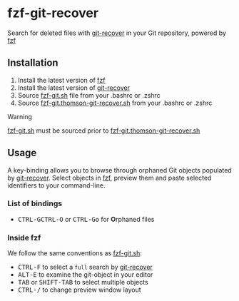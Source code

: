 fzf-git-recover
==========

Search for deleted files with [git-recover][git-recover] in your Git repository, powered by [fzf][fzf]

[fzf]: https://github.com/junegunn/fzf
[git-recover]: https://github.com/ethomson/git-recover

Installation
------------

1. Install the latest version of [fzf][fzf]
2. Install the latest version of [git-recover][git-recover]
3. Source [fzf-git.sh](https://raw.githubusercontent.com/junegunn/fzf-git.sh/main/fzf-git.sh) file from your .bashrc or .zshrc
4. Source [fzf-git.thomson-git-recover.sh](https://raw.githubusercontent.com/mheuvel-dev/fzf-git-recover/master/fzf-git.thomson-git-recover.sh) from your .bashrc or .zshrc

> [!WARNING]
> [fzf-git.sh](https://raw.githubusercontent.com/junegunn/fzf-git.sh/main/fzf-git.sh) must be sourced prior to [fzf-git.thomson-git-recover.sh](https://raw.githubusercontent.com/mheuvel-dev/fzf-git-recover/master/fzf-git.thomson-git-recover.sh)

Usage
-----

A key-binding allows you to browse through orphaned Git objects populated by [git-recover][git-recover]. 
Select objects in [fzf][fzf], preview them and paste selected identifiers to your command-line.

### List of bindings

* <kbd>CTRL-G</kbd><kbd>CTRL-O</kbd> or <kbd>CTRL-G</kbd><kbd>o</kbd> for **O**rphaned files

### Inside fzf

We follow the same conventions as [fzf-git.sh](https://raw.githubusercontent.com/junegunn/fzf-git.sh/main/fzf-git.sh):
* <kbd>CTRL-F</kbd> to select a `full` search by [git-recover][git-recover]
* <kbd>ALT-E</kbd> to examine the git-object in your editor
* <kbd>TAB</kbd> or <kbd>SHIFT-TAB</kbd> to select multiple objects
* <kbd>CTRL-/</kbd> to change preview window layout
